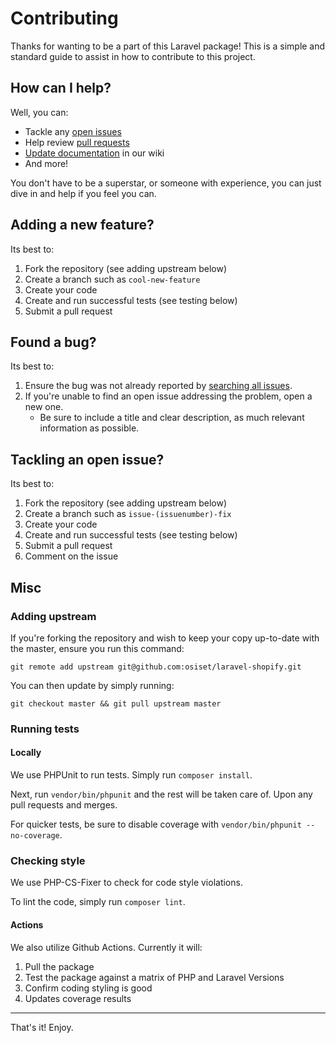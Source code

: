 # Contributing

Thanks for wanting to be a part of this Laravel package! This is a simple and standard guide to assist in how to contribute to this project.

## How can I help?

Well, you can:

+ Tackle any [open issues](https://github.com/osiset/laravel-shopify/issues)
+ Help review [pull requests](https://github.com/osiset/laravel-shopify/pulls)
+ [Update documentation](https://github.com/osiset/laravel-shopify/wiki) in our wiki
+ And more!

You don't have to be a superstar, or someone with experience, you can just dive in and help if you feel you can.

## Adding a new feature?

Its best to:

1. Fork the repository (see adding upstream below)
2. Create a branch such as `cool-new-feature`
3. Create your code
4. Create and run successful tests (see testing below)
5. Submit a pull request

## Found a bug?

Its best to:

1. Ensure the bug was not already reported by [searching all issues](https://github.com/osiset/laravel-shopify/issues?q=).
2. If you're unable to find an open issue addressing the problem, open a new one.
    * Be sure to include a title and clear description, as much relevant information as possible.

## Tackling an open issue?

Its best to:

1. Fork the repository (see adding upstream below)
2. Create a branch such as `issue-(issuenumber)-fix`
3. Create your code
4. Create and run successful tests (see testing below)
5. Submit a pull request
6. Comment on the issue

## Misc

### Adding upstream

If you're forking the repository and wish to keep your copy up-to-date with the master, ensure you run this command:

`git remote add upstream git@github.com:osiset/laravel-shopify.git`

You can then update by simply running:

`git checkout master && git pull upstream master`

### Running tests

#### Locally

We use PHPUnit to run tests. Simply run `composer install`.

Next, run `vendor/bin/phpunit` and the rest will be taken care of. Upon any pull requests and merges.

For quicker tests, be sure to disable coverage with `vendor/bin/phpunit --no-coverage`.

### Checking style

We use PHP-CS-Fixer to check for code style violations.

To lint the code, simply run `composer lint`.

#### Actions

We also utilize Github Actions. Currently it will:

1. Pull the package
2. Test the package against a matrix of PHP and Laravel Versions
3. Confirm coding styling is good
4. Updates coverage results

-----

That's it! Enjoy.
